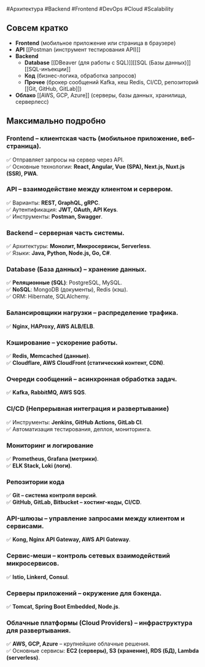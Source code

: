 #Архитектура #Backend #Frontend #DevOps #Cloud #Scalability

## Совсем кратко

- **Frontend** (мобильное приложение или страница в браузере)
- **API** [[Postman (инструмент тестирования API)]]
- **Backend**
    - **Database** [[DBeaver (для работы с SQL)]][[SQL (Базы данных)]][[SQL-инъекции]]
    - **Код** (бизнес-логика, обработка запросов)
    - **Прочее** (брокер сообщений Kafka, кеш Redis, CI/CD, репозиторий [[Git, GitHub, GitLab]])
- **Облако** [[AWS, GCP, Azure]] (серверы, базы данных, хранилища, серверлесс)

## Максимально подробно
### **Frontend** – клиентская часть (мобильное приложение, веб-страница).
✅ Отправляет запросы на сервер через API.  
✅ Основные технологии: **React, Angular, Vue (SPA), Next.js, Nuxt.js (SSR), PWA**.

### **API** – взаимодействие между клиентом и сервером.
✅ Варианты: **REST, GraphQL, gRPC**.  
✅ Аутентификация: **JWT, OAuth, API Keys**.  
✅ Инструменты: **Postman, Swagger**.

### **Backend** – серверная часть системы.
✅ Архитектуры: **Монолит, Микросервисы, Serverless**.  
✅ Языки: **Java, Python, Node.js, Go, C#**.

### **Database (База данных)** – хранение данных.
✅ **Реляционные (SQL)**: PostgreSQL, MySQL.  
✅ **NoSQL**: MongoDB (документы), Redis (кэш).  
✅ ORM: Hibernate, SQLAlchemy.

### **Балансировщики нагрузки** – распределение трафика.
✅ **Nginx, HAProxy, AWS ALB/ELB**.

### **Кэширование** – ускорение работы.
✅ **Redis, Memcached (данные)**.  
✅ **Cloudflare, AWS CloudFront (статический контент, CDN)**.

### **Очереди сообщений** – асинхронная обработка задач.
✅ **Kafka, RabbitMQ, AWS SQS**.

### **CI/CD (Непрерывная интеграция и развертывание)**
✅ Инструменты: **Jenkins, GitHub Actions, GitLab CI**.  
✅ Автоматизация тестирования, деплоя, мониторинга.

### **Мониторинг и логирование**
✅ **Prometheus, Grafana (метрики)**.  
✅ **ELK Stack, Loki (логи)**.

### **Репозитории кода**
✅ **Git – система контроля версий**.  
✅ **GitHub, GitLab, Bitbucket – хостинг-коды, CI/CD**.

### **API-шлюзы** – управление запросами между клиентом и сервисами.
✅ **Kong, Nginx API Gateway, AWS API Gateway**.

### **Сервис-меши** – контроль сетевых взаимодействий микросервисов.

✅ **Istio, Linkerd, Consul**.

### **Серверы приложений** – окружение для бэкенда.
✅ **Tomcat, Spring Boot Embedded, Node.js**.

### **Облачные платформы (Cloud Providers)** – инфраструктура для развертывания.
✅ **AWS, GCP, Azure** – крупнейшие облачные решения.  
✅ Основные сервисы: **EC2 (серверы), S3 (хранение), RDS (БД), Lambda (serverless)**.